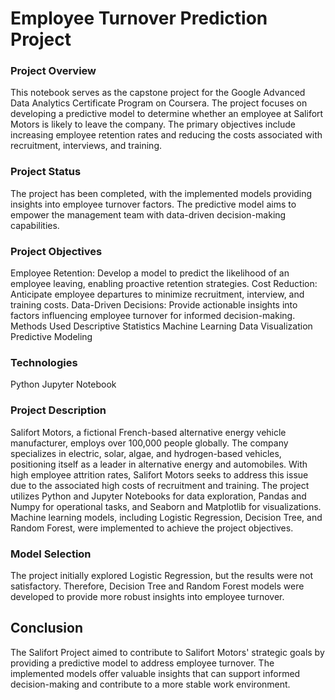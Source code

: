 # Employee Turnover Prediction Project
### Project Overview
This notebook serves as the capstone project for the Google Advanced Data Analytics Certificate Program on Coursera. The project focuses on developing a predictive model to determine whether an employee at Salifort Motors is likely to leave the company. The primary objectives include increasing employee retention rates and reducing the costs associated with recruitment, interviews, and training.

### Project Status
The project has been completed, with the implemented models providing insights into employee turnover factors. The predictive model aims to empower the management team with data-driven decision-making capabilities.

### Project Objectives
Employee Retention: Develop a model to predict the likelihood of an employee leaving, enabling proactive retention strategies.
Cost Reduction: Anticipate employee departures to minimize recruitment, interview, and training costs.
Data-Driven Decisions: Provide actionable insights into factors influencing employee turnover for informed decision-making.
Methods Used
Descriptive Statistics
Machine Learning
Data Visualization
Predictive Modeling

### Technologies
Python
Jupyter Notebook

### Project Description
Salifort Motors, a fictional French-based alternative energy vehicle manufacturer, employs over 100,000 people globally. The company specializes in electric, solar, algae, and hydrogen-based vehicles, positioning itself as a leader in alternative energy and automobiles.
With high employee attrition rates, Salifort Motors seeks to address this issue due to the associated high costs of recruitment and training. The project utilizes Python and Jupyter Notebooks for data exploration, Pandas and Numpy for operational tasks, and Seaborn and Matplotlib for visualizations. Machine learning models, including Logistic Regression, Decision Tree, and Random Forest, were implemented to achieve the project objectives.

### Model Selection
The project initially explored Logistic Regression, but the results were not satisfactory. Therefore, Decision Tree and Random Forest models were developed to provide more robust insights into employee turnover.

## Conclusion
The Salifort Project aimed to contribute to Salifort Motors' strategic goals by providing a predictive model to address employee turnover. The implemented models offer valuable insights that can support informed decision-making and contribute to a more stable work environment.
